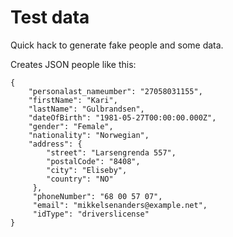 # Test data

Quick hack to generate fake people and some data.

Creates JSON people like this:

```
{
    "personalast_nameumber": "27058031155",
    "firstName": "Kari",
    "lastName": "Gulbrandsen",
    "dateOfBirth": "1981-05-27T00:00:00.000Z",
    "gender": "Female",
    "nationality": "Norwegian",
    "address": {
        "street": "Larsengrenda 557",
        "postalCode": "8408",
        "city": "Eliseby",
        "country": "NO"
     },
     "phoneNumber": "68 00 57 07",
     "email": "mikkelsenanders@example.net",
     "idType": "driverslicense"
}
```
